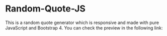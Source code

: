 # Random-Quote-JS
This is a random quote generator which is responsive and made with pure JavaScript and Bootstrap 4. You can check the preview in the following link:
